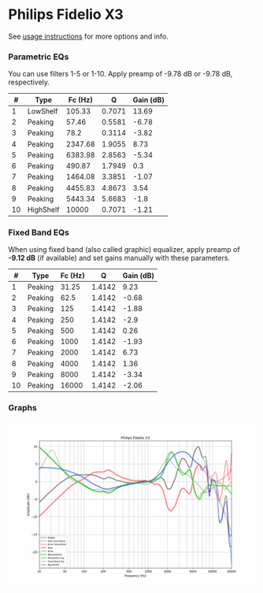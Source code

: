 # Philips Fidelio X3
See [usage instructions](https://github.com/jaakkopasanen/AutoEq#usage) for more options and info.

### Parametric EQs
You can use filters 1-5 or 1-10. Apply preamp of -9.78 dB or -9.78 dB, respectively.

|   # | Type      |   Fc (Hz) |      Q |   Gain (dB) |
|-----|-----------|-----------|--------|-------------|
|   1 | LowShelf  |    105.33 | 0.7071 |       13.69 |
|   2 | Peaking   |     57.46 | 0.5581 |       -6.78 |
|   3 | Peaking   |     78.2  | 0.3114 |       -3.82 |
|   4 | Peaking   |   2347.68 | 1.9055 |        8.73 |
|   5 | Peaking   |   6383.98 | 2.8563 |       -5.34 |
|   6 | Peaking   |    490.87 | 1.7949 |        0.3  |
|   7 | Peaking   |   1464.08 | 3.3851 |       -1.07 |
|   8 | Peaking   |   4455.83 | 4.8673 |        3.54 |
|   9 | Peaking   |   5443.34 | 5.6683 |       -1.8  |
|  10 | HighShelf |  10000    | 0.7071 |       -1.21 |

### Fixed Band EQs
When using fixed band (also called graphic) equalizer, apply preamp of **-9.12 dB** (if available) and set gains manually with these parameters.

|   # | Type    |   Fc (Hz) |      Q |   Gain (dB) |
|-----|---------|-----------|--------|-------------|
|   1 | Peaking |     31.25 | 1.4142 |        9.23 |
|   2 | Peaking |     62.5  | 1.4142 |       -0.68 |
|   3 | Peaking |    125    | 1.4142 |       -1.88 |
|   4 | Peaking |    250    | 1.4142 |       -2.9  |
|   5 | Peaking |    500    | 1.4142 |        0.26 |
|   6 | Peaking |   1000    | 1.4142 |       -1.93 |
|   7 | Peaking |   2000    | 1.4142 |        6.73 |
|   8 | Peaking |   4000    | 1.4142 |        1.36 |
|   9 | Peaking |   8000    | 1.4142 |       -3.34 |
|  10 | Peaking |  16000    | 1.4142 |       -2.06 |

### Graphs
![](./Philips%20Fidelio%20X3.png)
